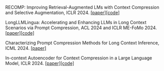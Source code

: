 RECOMP: Improving Retrieval-Augmented LMs with Context Compression and Selective Augmentation, ICLR 2024. [[paper]](https://openreview.net/forum?id=mlJLVigNHp)[[code]](https://github.com/carriex/recomp)

LongLLMLingua: Accelerating and Enhancing LLMs in Long Context Scenarios via Prompt Compression, ACL 2024 and ICLR ME-FoMo 2024.[[paper]](https://aclanthology.org/2024.acl-long.91/)[[code]](https://github.com/microsoft/LLMLingua)

Characterizing Prompt Compression Methods for Long Context Inference, ICML 2024. [[paper]](https://icml.cc/virtual/2024/39599)

In-context Autoencoder for Context Compression in a Large Language Model, ICLR 2024. [[paper]](https://openreview.net/forum?id=uREj4ZuGJE)[[code]](https://github.com/getao/icae)